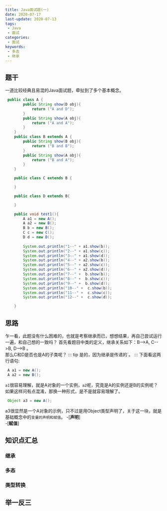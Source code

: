 ```yaml
---
title: Java面试题(一)
date: 2020-07-17
last-update: 2020-07-13
tags:
 - Java
 - 面试
categories:
 - 面试
keywords:
 - 多态 
 - 继承 
---
```


## 题干
一道比较经典且易混的Java面试题，牵扯到了多个基本概念。
```java
 public class A {
        public String show(D obj){
            return ("A and D");
        }
        public String show(A obj){
            return ("A and A");
        }
    }
    public class B extends A {
        public String show(B obj){
            return ("B and B");
        }
        public String show(A obj){
            return ("B and A");
        }
    }

    public class C extends B {

    }

    public class D extends B{

    }

    public void test1(){
        A a1 = new A();
        A a2 = new B();
        B b = new B();
        C c = new C();
        D d = new D();
        
        System.out.println("1--" + a1.show(b));
        System.out.println("2--" + a1.show(c));
        System.out.println("3--" + a1.show(d));
        System.out.println("4--" + a2.show(b));
        System.out.println("5--" + a2.show(c));
        System.out.println("6--" + a2.show(d));
        System.out.println("7--" +  b.show(b));
        System.out.println("8--" +  b.show(c));
        System.out.println("9--" +  b.show(d));
        System.out.println("10--" +  c.show(b));
        System.out.println("11--" +  c.show(c));
        System.out.println("12--" +  c.show(d));

    }
```
## 思路
乍一看，此题没有什么困难的，也就是考察继承而已，想想结果，再自己尝试运行一遍，和自己想的一致吗？
首先看题目中类的定义，继承关系如下：B-->A, C-->B, D-->B 。<br>
那么C和D是否也是A的子类呢？
::: tip 
是的，因为继承是传递的`。
:::
下面看这两行语句:
```java
 A a1 = new A();
 A a2 = new B();
```
`a1`很容易理解，就是A对象的一个实例，`a2`呢，究竟是A的实例还是B的实例呢？
如果这样问有点混淆，那换一种形式，是不是就容易理解了。
```java
 Object a3 = new A();
```
a3很显然是一个A对象的示例，只不过是用Object类型声明了，关于这一块，就是基础概念中的`变量的声明和赋值`。
-[**声明**]  
-[**赋值**] 

## 知识点汇总
### 继承
### 多态
### 类型转换
## 举一反三

